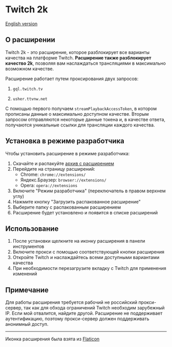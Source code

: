 # Twitch 2k

[English version](README.en.md)

## О расширении

Twitch 2k - это расширение, которое разблокирует все варианты качества на платформе Twitch. **Расширение также разблокирует качество 2k**, позволяя вам наслаждаться трансляциями в максимально возможном качестве.

Расширение работает путем проксирования двух запросов:

1. `gql.twitch.tv`

2. `usher.ttvnw.net`

С помощью первого получаем `streamPlaybackAccessToken`, в котором прописаны данные о максимально доступном качестве. Вторым запросом отправляются некоторые данные токена и, в качестве ответа, получаются уникальные ссылки для трансляции каждого качества.

## Установка в режиме разработчика

Чтобы установить расширение в режиме разработчика:

1. Скачайте и распакуйте [архив с расширением](https://github.com/MrSago/Twitch-2k/releases/latest)
2. Перейдите на страницу расширений:
   - Chrome: `chrome://extensions/`
   - Яндекс.Браузер: `browser://extensions/`
   - Opera: `opera://extensions`
3. Включите "Режим разработчика" (переключатель в правом верхнем углу)
4. Нажмите кнопку "Загрузить распакованное расширение"
5. Выберите папку с распакованным расширением
6. Расширение будет установлено и появится в списке расширений

## Использование

1. После установки щелкните на иконку расширения в панели инструментов
2. Включите прокси с помощью соответствующей кнопки расширения
3. Откройте Twitch и наслаждайтесь всеми доступными вариантами качества
4. При необходимости перезагрузите вкладку с Twitch для применения изменений

## Примечание

Для работы расширения требуется рабочий не российский прокси-сервер, так как для обхода ограничений Twitch необходим зарубежный IP. Если мой отвалится, найдите другой. Расширение не поддерживает аутентификацию, поэтому прокси-сервер должен поддерживать анонимный доступ.

---

Иконка расширения была взята из [Flaticon](https://www.flaticon.com/free-icon/twitch_3771425?term=twitch&page=1&position=43&origin=search&related_id=3771425)
